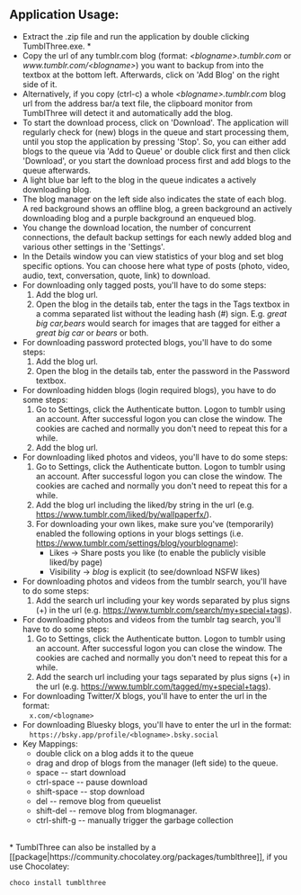 ## Application Usage:

* Extract the .zip file and run the application by double clicking TumblThree.exe. *
* Copy the url of any tumblr.com blog (format: _&lt;blogname&gt;.tumblr.com_ or _www&#46;tumblr.com/&lt;blogname&gt;_) you want to backup from into the textbox at the bottom left. Afterwards, click on 'Add Blog' on the right side of it.
* Alternatively, if you copy (ctrl-c) a whole _&lt;blogname&gt;.tumblr.com_ blog url from the address bar/a text file, the clipboard monitor from TumblThree will detect it and automatically add the blog.
* To start the download process, click on 'Download'. The application will regularly check for (new) blogs in the queue and start processing them, until you stop the application by pressing 'Stop'. So, you can either add blogs to the queue via 'Add to Queue' or double click first and then click 'Download', or you start the download process first and add blogs to the queue afterwards.
* A light blue bar left to the blog in the queue indicates a actively downloading blog.
* The blog manager on the left side also indicates the state of each blog. A red background shows an offline blog, a green background an actively downloading blog and a purple background an enqueued blog.
* You change the download location, the number of concurrent connections, the default backup settings for each newly added blog and various other settings in the 'Settings'. 
* In the Details window you can view statistics of your blog and set blog specific options. You can choose here what type of posts (photo, video, audio, text, conversation, quote, link) to download.
* For downloading only tagged posts, you'll have to do some steps:
  1. Add the blog url.
  2. Open the blog in the details tab, enter the tags in the Tags textbox in a comma separated list without the leading hash (#) sign. E.g. _great big car,bears_ would search for images that are tagged for either a _great big car_ or _bears_ or both.
* For downloading password protected blogs, you'll have to do some steps:
  1. Add the blog url.
  2. Open the blog in the details tab, enter the password in the Password textbox.
* For downloading hidden blogs (login required blogs), you have to do some steps:
  1. Go to Settings, click the Authenticate button. Logon to tumblr using an account. After successful logon you can close the window. The cookies are cached and normally you don't need to repeat this for a while.
  2. Add the blog url.
* For downloading liked photos and videos, you'll have to do some steps:
  1. Go to Settings, click the Authenticate button. Logon to tumblr using an account. After successful logon you can close the window. The cookies are cached and normally you don't need to repeat this for a while.
  2. Add the blog url including the liked/by string in the url (e.g. https://www.tumblr.com/liked/by/wallpaperfx/).
  3. For downloading your own likes, make sure you've (temporarily) enabled the following options in your blogs settings (i.e. https://www.tumblr.com/settings/blog/yourblogname):
      * Likes -> Share posts you like (to enable the publicly visible liked/by page)
      * Visibility -> _blog_ is explicit (to see/download NSFW likes)
* For downloading photos and videos from the tumblr search, you'll have to do some steps:
  1. Add the search url including your key words separated by plus signs (+) in the url (e.g. https://www.tumblr.com/search/my+special+tags).
* For downloading photos and videos from the tumblr tag search, you'll have to do some steps:
  1. Go to Settings, click the Authenticate button. Logon to tumblr using an account. After successful logon you can close the window. The cookies are cached and normally you don't need to repeat this for a while.
  2. Add the search url including your tags separated by plus signs (+) in the url (e.g. https://www.tumblr.com/tagged/my+special+tags).
* For downloading Twitter/X blogs, you'll have to enter the url in the format:<br>
  &nbsp;&nbsp;&nbsp;`x.com/<blogname>`
* For downloading Bluesky blogs, you'll have to enter the url in the format:<br>
  &nbsp;&nbsp;&nbsp;`https://bsky.app/profile/<blogname>.bsky.social`
* Key Mappings:
  * double click on a blog adds it to the queue
  * drag and drop of blogs from the manager (left side) to the queue.
  * space -- start download
  * ctrl-space -- pause download
  * shift-space -- stop download
  * del -- remove blog from queuelist
  * shift-del -- remove blog from blogmanager.
  * ctrl-shift-g -- manually trigger the garbage collection

<br>
* TumblThree can also be installed by a [[package|https://community.chocolatey.org/packages/tumblthree]], if you use Chocolatey:

`
choco install tumblthree
`
